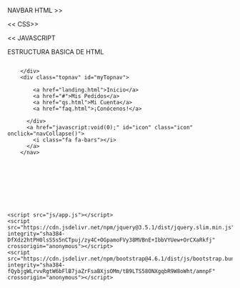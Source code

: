 NAVBAR
HTML >>
<!-- <nav class="nav">
    <div class="logoCont">
        <a href="#home" ><img class="logo-navbar" src="ASSETS/LOGO/Logo_black_1.png" alt=""></a>

    </div>
    <div class="topnav" id="myTopnav">
        
        <a href="landing.html">Inicio</a>
        <a href="#contact">Terminos y Condiciones</a>
        <a href="#about">¿Quienes Somos?</a>
        <a href="#FAQ">FAQ</a>
        
      </div>
      <a href="javascript:void(0);" id="icon" class="icon" onclick="navCollapse()">
        <i class="fa fa-bars"></i>
      </a>
</nav> -->
<<
CSS>>
<!-- 
  .logo-navbar{
    height: 30px;
  }
  
  .nav{
    position: relative;
    width: 100%;
    display: flex;
    justify-content: space-between;
    background-color: #fff;
    box-shadow: 0px 4px 19px rgba(235, 148, 134, 0.39);
    align-items: center;
    padding-left: 20px;
    height: 60px;
  }

  .topnav {
    overflow: hidden;
    background-color: rgb(255, 255, 255);
    
  }
  
  .topnav a {
    float: left;
    display: flex;
    color: #000000;
    text-align: center;
    padding: 14px 16px;
    text-decoration: none;
    font-size: 17px;
    flex-direction: column;
    flex-wrap: wrap;
    font-size: 0.9em;
  }
  
  .topnav a:hover {
    background-color: rgba(235, 147, 134, 0.019);
  }
  

  
 .nav .icon {
    display: none;
    color: rgb(235, 147, 134);
    font-size: 1.5em;
  }
  .colorActive i{
    color: #fff;
  }
  @media screen and (max-width: 700px) {
    
    .topnav a {display: none;}
    .nav a.icon {
      display: block;
      position: absolute;
        right: 10px;
        top: 10px;
    }
    
    .logoCont{
        width: 100%;
        display: flex;
        justify-content: center;
      }
  }
  
  @media screen and (max-width: 700px) {
    
    .topnav.responsive {
    position: absolute;
    left: 0;
    top: 0;
    width: 100%;
    height: 100vh;
    background-color: rgb(235, 147, 134);
    display: flex;
    flex-direction: column;
    justify-content: space-evenly;
    align-items: center;
    }
    .topnav.responsive .icon {
      position: absolute;
      
    }
    .responsive a{
        color: #fff;
        font-size: 1.5em;
    }
    .topnav.responsive a {
      float: none;
      display: block;
      text-align: left;
    }
  }
   -->
  <<
JAVASCRIPT
<!-- function navCollapse() {
    var x = document.getElementById("myTopnav");
    if (x.className === "topnav") {
      x.className += " responsive";
    } else {
      x.className = "topnav";
    }
  } -->



ESTRUCTURA BASICA DE HTML
<!DOCTYPE html>
<html lang="en">
<head>
    <meta charset="UTF-8">
    <meta http-equiv="X-UA-Compatible" content="IE=edge">
    <meta name="viewport" content="width=device-width, initial-scale=1.0">
    <link rel="stylesheet" href="https://cdn.jsdelivr.net/npm/bootstrap@4.6.1/dist/css/bootstrap.min.css" integrity="sha384-zCbKRCUGaJDkqS1kPbPd7TveP5iyJE0EjAuZQTgFLD2ylzuqKfdKlfG/eSrtxUkn" crossorigin="anonymous">
    <link rel="stylesheet" href="../css/style.css">
    <link rel="stylesheet" href="https://cdnjs.cloudflare.com/ajax/libs/font-awesome/4.7.0/css/font-awesome.min.css">
    <link rel="shortcut icon" href="../ASSETS/LOGO/Logo_white.svg" type="image/x-icon">
    <title>Document</title>
</head>
<body class="" id="body">
    <nav class="nav">
        <div class="logoCont">
            <a href="#home" ><img class="logo-navbar" src="../ASSETS/LOGO/Logo_black.svg" alt=""></a>
    
        </div>
        <div class="topnav" id="myTopnav">
            
            <a href="landing.html">Inicio</a>
            <a href="#">Mis Pedidos</a>
            <a href="qs.html">Mi Cuenta</a>
            <a href="faq.html">¡Conócenos!</a>
            
          </div>
          <a href="javascript:void(0);" id="icon" class="icon" onclick="navCollapse()">
            <i class="fa fa-bars"></i>
          </a>
        </nav>



    
    
    
    
    
    
    <script src="js/app.js"></script>
    <script src="https://cdn.jsdelivr.net/npm/jquery@3.5.1/dist/jquery.slim.min.js" integrity="sha384-DfXdz2htPH0lsSSs5nCTpuj/zy4C+OGpamoFVy38MVBnE+IbbVYUew+OrCXaRkfj" crossorigin="anonymous"></script>
    <script src="https://cdn.jsdelivr.net/npm/bootstrap@4.6.1/dist/js/bootstrap.bundle.min.js" integrity="sha384-fQybjgWLrvvRgtW6bFlB7jaZrFsaBXjsOMm/tB9LTS58ONXgqbR9W8oWht/amnpF" crossorigin="anonymous"></script>

</body>
</html>
